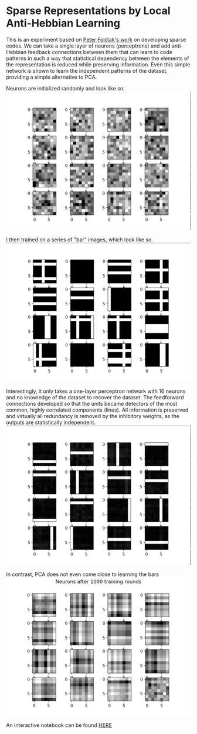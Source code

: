 # Sparse Representations by Local Anti-Hebbian Learning

This is an experiment based on [Peter Foldiak's work](https://redwood.berkeley.edu/wp-content/uploads/2018/08/foldiak90.pdf) on developing sparse codes. We can take a single layer of neurons (perceptrons) and add anti-Hebbian feedback connections between them that can learn to code patterns in such a way that statistical dependency between the elements of the representation is reduced while preserving information. Even this simple network is shown to learn the independent patterns of the dataset, providing a simple alternative to PCA.

Neurons are initialized randomly and look like so:
![Before](img/before.png)

I then trained on a series of "bar" images, which look like so.
![Data](img/data.png)

Interestingly, it only takes a one-layer perceptron network with 16 neurons and no knowledge of the dataset to recover the dataset. The feedforward connections developed so that the units became detectors of the most common, highly correlated components (lines). All information is preserved and virtually all redundancy is removed by the inhibitory weights, as the outputs are statistically independent.
![After](img/after.png)

In contrast, PCA does not even come close to learning the bars
![PCA](img/pca.png)

An interactive notebook can be found [HERE](https://colab.research.google.com/drive/1qOQERvsR40k_yoGnrF0A_6Hg9tlMA8hg?usp=sharing)
